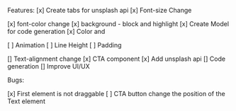 Features:
[x] Create tabs for unsplash api
[x] Font-size Change 

[x] font-color change
[x] background - block and highlight
[x] Create Model for code generation
[x] Color and 

[ ] Animation 
[ ] Line Height
[ ] Padding 



[] Text-alignment change 
[x] CTA component
[x] Add unsplash api
[] Code generation
[] Improve UI/UX


Bugs: 

[x] First element is not draggable 
[ ] CTA button change the position of the Text element  